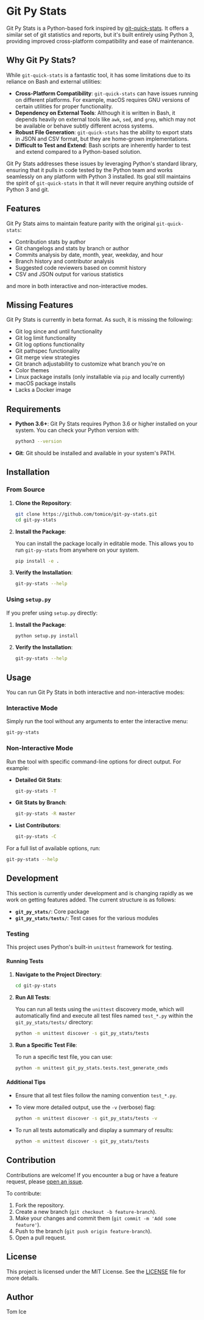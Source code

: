 
# Git Py Stats

Git Py Stats is a Python-based fork inspired by [git-quick-stats](https://github.com/arzzen/git-quick-stats).
It offers a similar set of git statistics and reports, but it's built entirely
using Python 3, providing improved cross-platform compatibility
and ease of maintenance.

## Why Git Py Stats?

While `git-quick-stats` is a fantastic tool, it has some limitations due to its
reliance on Bash and external utilities:

- **Cross-Platform Compatibility**: `git-quick-stats` can have issues running
  on different platforms. For example, macOS requires GNU versions of certain
  utilities for proper functionality.
- **Dependency on External Tools**: Although it is written in Bash, it depends
  heavily on external tools like `awk`, `sed`, and `grep`,
  which may not be available or behave subtly different across systems.
- **Robust File Generation**: `git-quick-stats` has the ability to export
  stats in JSON and CSV format, but they are home-grown implementations.
- **Difficult to Test and Extend**: Bash scripts are inherently harder to test
  and extend compared to a Python-based solution.

Git Py Stats addresses these issues by leveraging Python's standard library,
ensuring that it pulls in code tested by the Python team and works seamlessly
on any platform with Python 3 installed. Its goal still maintains the spirit
of `git-quick-stats` in that it will never require anything outside of
Python 3 and git.

## Features

Git Py Stats aims to maintain feature parity with the original `git-quick-stats`:

- Contribution stats by author
- Git changelogs and stats by branch or author
- Commits analysis by date, month, year, weekday, and hour
- Branch history and contributor analysis
- Suggested code reviewers based on commit history
- CSV and JSON output for various statistics

and more in both interactive and non-interactive modes.

## Missing Features

Git Py Stats is currently in beta format. As such, it is missing the following:

- Git log since and until functionality
- Git log limit functionality
- Git log options functionality
- Git pathspec functionality
- Git merge view strategies
- Git branch adjustability to customize what branch you're on
- Color themes
- Linux package installs (only installable via `pip` and locally currently)
- macOS package installs
- Lacks a Docker image

## Requirements

- **Python 3.6+**: Git Py Stats requires Python 3.6 or higher installed on your system.
  You can check your Python version with:

    ```bash
    python3 --version
    ```

- **Git**: Git should be installed and available in your system's PATH.

## Installation

### From Source

1. **Clone the Repository**:

    ```bash
    git clone https://github.com/tomice/git-py-stats.git
    cd git-py-stats
    ```

2. **Install the Package**:

    You can install the package locally in editable mode.
    This allows you to run `git-py-stats` from anywhere on your system.

    ```bash
    pip install -e .
    ```

3. **Verify the Installation**:

    ```bash
    git-py-stats --help
    ```

### Using `setup.py`

If you prefer using `setup.py` directly:

1. **Install the Package**:

    ```bash
    python setup.py install
    ```

2. **Verify the Installation**:

    ```bash
    git-py-stats --help
    ```

## Usage

You can run Git Py Stats in both interactive and non-interactive modes:

### Interactive Mode

Simply run the tool without any arguments to enter the interactive menu:

```bash
git-py-stats
```

### Non-Interactive Mode

Run the tool with specific command-line options for direct output. For example:

- **Detailed Git Stats**:

    ```bash
    git-py-stats -T
    ```

- **Git Stats by Branch**:

    ```bash
    git-py-stats -R master
    ```

- **List Contributors**:

    ```bash
    git-py-stats -C
    ```

For a full list of available options, run:

```bash
git-py-stats --help
```

## Development

This section is currently under development and is changing rapidly as we work
on getting features added. The current structure is as follows:

- **`git_py_stats/`**: Core package
- **`git_py_stats/tests/`**: Test cases for the various modules

### Testing

This project uses Python's built-in `unittest` framework for testing.

#### Running Tests

1. **Navigate to the Project Directory**:

    ```bash
    cd git-py-stats
    ```

2. **Run All Tests**:

    You can run all tests using the `unittest` discovery mode, which will
    automatically find and execute all test files named `test_*.py`
    within the `git_py_stats/tests/` directory:

    ```bash
    python -m unittest discover -s git_py_stats/tests
    ```

3. **Run a Specific Test File**:

    To run a specific test file, you can use:

    ```bash
    python -m unittest git_py_stats.tests.test_generate_cmds
    ```

#### Additional Tips

- Ensure that all test files follow the naming convention `test_*.py`.
- To view more detailed output, use the `-v` (verbose) flag:

    ```bash
    python -m unittest discover -s git_py_stats/tests -v
    ```

- To run all tests automatically and display a summary of results:

    ```bash
    python -m unittest discover -s git_py_stats/tests
    ```

## Contribution

Contributions are welcome! If you encounter a bug or have a feature request,
please [open an issue](https://github.com/tomice/git-py-stats/issues).

To contribute:

1. Fork the repository.
2. Create a new branch (`git checkout -b feature-branch`).
3. Make your changes and commit them (`git commit -m 'Add some feature'`).
4. Push to the branch (`git push origin feature-branch`).
5. Open a pull request.

## License

This project is licensed under the MIT License.
See the [LICENSE](LICENSE) file for more details.

## Author

Tom Ice
